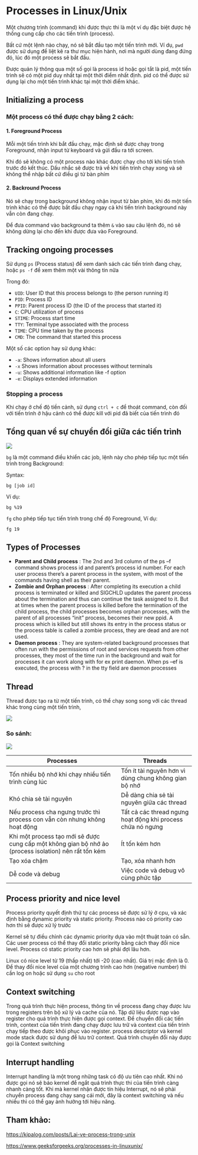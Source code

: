 # Processes in Linux/Unix

Một chương trình (command) khi được thực thi là một ví dụ đặc biệt được hệ thống cung cấp cho các tiến trình (process). 

Bất cứ một lệnh nào chạy, nó sẽ bắt đầu tạo một tiến trình mới. Ví dụ, `pwd`  được sử dụng để liệt kê ra thư mục hiện hành, nơi mà người dùng đang đứng đó, lúc đó một process sẽ bắt đầu.

Được quản lý thông qua một số gọi là process id hoặc gọi tắt là pid, một tiến trình sẽ có một pid duy nhất tại một thời điểm nhất định. pid có thể được sử dụng lại cho một tiến trình khác tại một thời điểm khác.

## Initializing a process

### Một process có thể được chạy bằng 2 cách:

#### 1. Foreground Process

Mỗi một tiến trình khi bắt đầu chạy, mặc định sẽ được chạy trong Foreground, nhận input từ keyboard và gửi đầu ra tới screen.

Khi đó sẽ không có một process nào khác được chạy cho tới khi tiến trình trước đó kết thúc. Dấu nhắc sẽ được trả về khi tiến trình chạy xong và sẽ không thể nhập bất cứ điều gì từ bàn phím


#### 2. Backround Process

Nó sẽ chạy trong background không nhận input từ bàn phím, khi đó một tiến trình khác có thể được bắt đầu chạy ngay cả khi tiến trình background này vẫn còn đang chạy.

Để đưa command vào background ta thêm `&` vào sau câu lệnh đó, nó sẽ không dừng lại cho đến khi được đưa vào Foreground.

## Tracking ongoing processes

Sử dụng `ps` (Process status) để xem danh sách các tiến trình đang chạy, hoặc `ps -f` để xem thêm một vài thông tin nữa

Trong đó:

* `UID`: User ID that this process belongs to (the person running it)
* `PID`: Process ID
* `PPID`: Parent process ID (the ID of the process that started it)
* `C`: CPU utilization of process
* `STIME`: Process start time
* `TTY`: Terminal type associated with the process
* `TIME`: CPU time taken by the process
* `CMD`: The command that started this process

Một số các option hay sử dụng khác:
* `-a`: Shows information about all users
* `-x` Shows information about processes without terminals
* `-u`: Shows additional information like -f option
* `-e`: Displays extended information

### Stopping a process

Khi chạy ở chế độ tiền cảnh, sử dụng `ctrl + c` để thoát command, còn đối với tiến trình ở hậu cảnh có thể được kill với pid đã biết của tiến trình đó

## Tổng quan về sự chuyển đổi giữa các tiến trình

<img src="img/1.png">

`bg` là một command điều khiển các job, lệnh này cho phép tiếp tục một tiến trình trong Background: 

Syntax:

	bg [job id]

Ví dụ:

	bg %19

`fg` cho phép tiếp tục tiến trình trong chế độ Foreground, Ví dụ:

	fg 19

## Types of Processes

* **Parent and Child process** : The 2nd and 3rd column of the ps –f command shows process id and parent’s process id number. For each user process there’s a parent process in the system, with most of the commands having shell as their parent.
* **Zombie and Orphan process** : After completing its execution a child process is terminated or killed and SIGCHLD updates the parent process about the termination and thus can continue the task assigned to it. But at times when the parent process is killed before the termination of the child process, the child processes becomes orphan processes, with the parent of all processes “init” process, becomes their new ppid.
A process which is killed but still shows its entry in the process status or the process table is called a zombie process, they are dead and are not used.
* **Daemon process** : They are system-related background processes that often run with the permissions of root and services requests from other processes, they most of the time run in the background and wait for processes it can work along with for ex print daemon.
When ps –ef is executed, the process with ? in the tty field are daemon processes

## Thread

Thread được tạo ra từ một tiến trình, có thể chạy song song với các thread khác trong cùng một tiến trình, 

<img src="img/2.png">

### So sánh:

<img src="img/3.png">

| Processes | Threads|
|----|---|
| Tốn nhiều bộ nhớ khi chạy nhiều tiến trình cùng lúc| Tốn ít tài nguyên hơn vì dùng chung không gian bộ nhớ |
| Khó chia sẻ tài nguyên | Dễ dàng chia sẻ tài nguyên giữa các thread
| Nếu process cha ngưng trước thì process con vẫn còn nhưng không hoạt động| Tất cả các thread ngưng hoạt động khi process chứa nó ngưng|
| Khi một process tạo mới sẽ được cung cấp một không gian bộ nhớ ảo (process isolation) nên rất tốn kém | Ít tốn kém hơn|
| Tạo xóa chậm | Tạo, xóa nhanh hơn |
| Dễ code và debug| Việc code và debug vô cùng phức tập |

## Process priority and nice level

Process priority quyết định thứ tự các process sẽ được sử lý ở cpu, và xác định bằng dynamic priority và static priority. Process nào có priority cao hơn thì sẽ được xử lý trước

Kernel sẽ tự điều chỉnh các dynamic priority dựa vào một thuật toán có sẵn. Các user process có thể thay đổi static priority bằng cách thay đổi nice level. Process có static priority cao hơn sẽ phải đợi lâu hơn. 

Linux có nice level từ 19 (thấp nhất) tới -20 (cao nhất). Giá trị mặc định là 0. Để thay đổi nice level của một chương trình cao hơn (negative number) thì cần log on hoặc sử dụng `su` cho root

## Context switching

Trong quá trình thực hiện process, thông tin về process đang chạy được lưu trong registers trên bộ xử lý và cache của nó. Tập dữ liệu được nạp vào register cho quá trình thực hiện được gọi context. Để chuyển đổi các tiến trình, context của tiến trình đang chạy được lưu trữ và context của tiến trình chạy tiếp theo được khôi phục vào register. process descriptor và kernel mode stack được sử dụng để lưu trữ context. Quá trình chuyển đổi này được gọi là Context switching

## Interrupt handling

Interrupt handling là một trong những task có độ ưu tiên cao nhất. Khi nó được gọi nó sẽ báo kernel để ngắt quá trình thực thi của tiến trình càng nhanh càng tốt. Khi mà kernel nhận được tín hiệu Interrupt, nó sẽ phải chuyển process đang chạy sang cái mới, đây là context switching và nếu nhiều thì có thể gay ảnh hưởng tới hiệu năng.





## Tham khảo:
https://kipalog.com/posts/Lai-ve-process-trong-unix

https://www.geeksforgeeks.org/processes-in-linuxunix/
